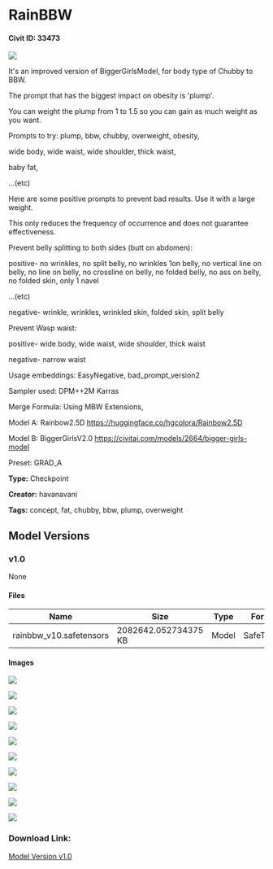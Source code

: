 # RainBBW

#### Civit ID: 33473

<img src="https://imagecache.civitai.com/xG1nkqKTMzGDvpLrqFT7WA/392ef83e-93c0-4e03-b2d3-680fb078dd00/width=525/392ef83e-93c0-4e03-b2d3-680fb078dd00.jpeg" /><p></p><p></p><p>It's an improved version of BiggerGirlsModel, for body type of Chubby to BBW.</p><p></p><p>The prompt that has the biggest impact on obesity is 'plump'.</p><p>You can weight the plump from 1 to 1.5 so you can gain as much weight as you want.</p><p></p><p>Prompts to try: plump, bbw, chubby, overweight, obesity,</p><p>wide body, wide waist, wide shoulder, thick waist,</p><p>baby fat,</p><p>...(etc)</p><p></p><p>Here are some positive prompts to prevent bad results. Use it with a large weight.</p><p>This only reduces the frequency of occurrence and does not guarantee effectiveness.</p><p></p><p>Prevent belly splitting to both sides (butt on abdomen):</p><p>positive- no wrinkles, no split belly, no wrinkles 1on belly, no vertical line on belly, no line on belly, no crossline on belly, no folded belly, no ass on belly, no folded skin, only 1 navel</p><p>...(etc)</p><p>negative- wrinkle, wrinkles, wrinkled skin, folded skin, split belly</p><p></p><p>Prevent Wasp waist:</p><p>positive- wide body, wide waist, wide shoulder, thick waist</p><p>negative- narrow waist</p><p></p><p>Usage embeddings: EasyNegative, bad_prompt_version2</p><p>Sampler used: DPM++2M Karras</p><p>Merge Formula: Using MBW Extensions,</p><p>Model A: Rainbow2.5D <a target="_blank" rel="ugc" href="https://huggingface.co/hgcolora/Rainbow2.5D">https://huggingface.co/hgcolora/Rainbow2.5D</a></p><p>Model B: BiggerGirlsV2.0 <a target="_blank" rel="ugc" href="https://civitai.com/models/2664/bigger-girls-model">https://civitai.com/models/2664/bigger-girls-model</a></p><p>Preset: GRAD_A</p><p></p><p></p>

**Type:** Checkpoint

**Creator:** havanavani

**Tags:** concept, fat, chubby, bbw, plump, overweight

## Model Versions

### v1.0

None

#### Files

| Name | Size | Type | Format | Download Url | AutoV1 | AutoV2 | SHA256 | CRC32 | BLAKE3 |
| --- | --- | --- | --- | --- | --- | --- | --- | --- | --- |
| rainbbw_v10.safetensors | 2082642.052734375 KB | Model | SafeTensor | https://civitai.com/api/download/models/39787 | 582E14A8 | EF7ECBC082 | EF7ECBC08297AF1516A779FBAA643EA21233481D1444A9BA251658BF8696AFE7 | E0650EEB | EABF35C30BCB4506671A7B56375662CCF45F49E36C55BD3E3C61FF4CCDBE46E5 |

#### Images

<p><img src="https://image.civitai.com/xG1nkqKTMzGDvpLrqFT7WA/29c1625d-6182-4529-f6a7-791e5c52a800/width=450/440584.jpeg" /></p>

<p><img src="https://image.civitai.com/xG1nkqKTMzGDvpLrqFT7WA/36b0b40f-8040-43f7-83fa-a4666c8a2d00/width=450/440583.jpeg" /></p>

<p><img src="https://image.civitai.com/xG1nkqKTMzGDvpLrqFT7WA/0d872da2-9559-48dc-1471-96c22ab02500/width=450/440600.jpeg" /></p>

<p><img src="https://image.civitai.com/xG1nkqKTMzGDvpLrqFT7WA/bdee150c-b2ba-4217-b3ab-57b9cba1d700/width=450/440604.jpeg" /></p>

<p><img src="https://image.civitai.com/xG1nkqKTMzGDvpLrqFT7WA/17f5490f-4efe-4af0-a1ed-d5742a17c700/width=450/440605.jpeg" /></p>

<p><img src="https://image.civitai.com/xG1nkqKTMzGDvpLrqFT7WA/2874de74-4f45-422d-ea14-95ff85af9400/width=450/440632.jpeg" /></p>

<p><img src="https://image.civitai.com/xG1nkqKTMzGDvpLrqFT7WA/149d5671-072a-47ab-9c8f-3bc02163f000/width=450/440634.jpeg" /></p>

<p><img src="https://image.civitai.com/xG1nkqKTMzGDvpLrqFT7WA/d9109438-8761-4af0-80dc-a054727ba900/width=450/440639.jpeg" /></p>

<p><img src="https://image.civitai.com/xG1nkqKTMzGDvpLrqFT7WA/5476cc14-f1f3-4ce4-78f7-3f1bc01a7c00/width=450/440640.jpeg" /></p>

<p><img src="https://image.civitai.com/xG1nkqKTMzGDvpLrqFT7WA/073097b1-eeaa-4b76-690c-ccf0d1be2300/width=450/440642.jpeg" /></p>

### Download Link:

[Model Version v1.0](https://civitai.com/api/download/models/39787)

